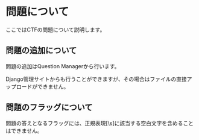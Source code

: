 # 問題について

ここではCTFの問題について説明します。

## 問題の追加について

問題の追加はQuestion Managerから行います。

Django管理サイトからも行うことができますが、その場合はファイルの直接アップロードができません。

## 問題のフラッグについて

問題の答えとなるフラッグには、正規表現[\s]に該当する空白文字を含めることはできません。

